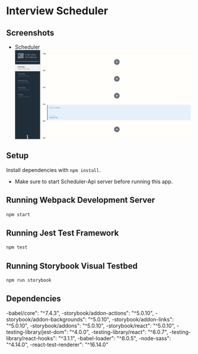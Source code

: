Interview Scheduler
=======================

## Screenshots


- Scheduler
!["Booking an apointment"](https://raw.githubusercontent.com/Anag16/Scheduler/master/public/images/Scheduler.gif?token=AU4ETGWXHEJ5X3NNJRQA7F3BM6A3W)

## Setup

Install dependencies with `npm install`.
- Make sure to start Scheduler-Api server before running this app.

## Running Webpack Development Server

```sh
npm start
```

## Running Jest Test Framework

```sh
npm test
```

## Running Storybook Visual Testbed

```sh
npm run storybook
```
## Dependencies
  -babel/core": "^7.4.3",
  -storybook/addon-actions": "^5.0.10",
  -storybook/addon-backgrounds": "^5.0.10",
  -storybook/addon-links": "^5.0.10",
  -storybook/addons": "^5.0.10",
  -storybook/react": "^5.0.10",
  -testing-library/jest-dom": "^4.0.0",
  -testing-library/react": "^8.0.7",
  -testing-library/react-hooks": "^3.1.1",
  -babel-loader": "^8.0.5",
  -node-sass": "^4.14.0",
  -react-test-renderer": "^16.14.0"
